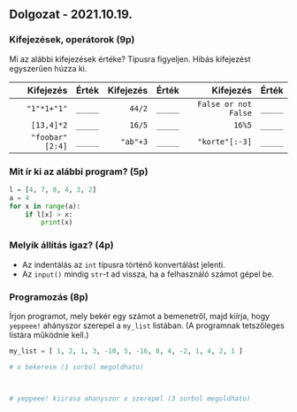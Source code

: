 ## Dolgozat - 2021.10.19.

### Kifejezések, operátorok (9p)
Mi az alábbi kifejezések értéke? Típusra figyeljen.
Hibás kifejezést egyszerűen húzza ki. 

|        Kifejezés | Érték   | Kifejezés | Érték   |            Kifejezés | Érték   |
| ---------------: | ------- | --------: | ------- | -------------------: | ------- |
|      `"1"*1+"1"` | `_____` |    `44/2` | `_____` | `False or not False` | `_____` |
|       `[13,4]*2` | `_____` |    `16/5` | `_____` |               `16%5` | `_____` |
| ` "foobar"[2:4]` | `_____` |  `"ab"+3` | `_____` |       `"korte"[:-3]` | `_____` |

### Mit ír ki az alábbi program? (5p)
```python
l = [4, 7, 8, 4, 3, 2]
a = 4
for x in range(a):
    if l[x] > x:
        print(x)
```

### Melyik állítás igaz? (4p)
 - Az indentálás az `int` típusra történő konvertálást jelenti.
 - Az `input()` mindig `str`-t ad vissza, ha a felhasználó számot gépel be.


### Programozás (8p)
Írjon programot, mely bekér egy számot a bemenetről, majd kiírja, hogy `yeppeee!` ahányszor szerepel a `my_list` listában. (A programnak tetszőleges listára működnie kell.)

```python
my_list = [ 1, 2, 1, 3, -10, 5, -16, 8, 4, -2, 1, 4, 2, 1 ]

# x bekerese (1 sorbol megoldhato)



# yeppeee! kiirasa ahanyszor x szerepel (3 sorbol megoldhato)








```

